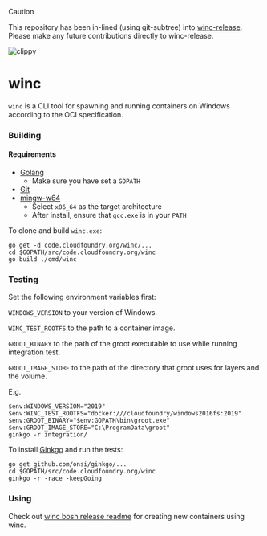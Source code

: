 > [!CAUTION]
> This repository has been in-lined (using git-subtree) into [winc-release](https://github.com/cloudfoundry/winc-release/pull/46). Please make any
> future contributions directly to winc-release.

![clippy](https://media.giphy.com/media/13V60VgE2ED7oc/giphy.gif)

# winc

`winc` is a CLI tool for spawning and running containers on Windows according to the OCI specification.

### Building

#### Requirements

* [Golang](https://golang.org/dl/)
  * Make sure you have set a `GOPATH`
* [Git](https://git-for-windows.github.io/)
* [mingw-w64](https://sourceforge.net/projects/mingw-w64/)
  * Select `x86_64` as the target architecture
  * After install, ensure that `gcc.exe` is in your `PATH`

To clone and build `winc.exe`:

```
go get -d code.cloudfoundry.org/winc/...
cd $GOPATH/src/code.cloudfoundry.org/winc
go build ./cmd/winc
```

### Testing

Set the following environment variables first:

`WINDOWS_VERSION` to your version of Windows.

`WINC_TEST_ROOTFS` to the path to a container image.

`GROOT_BINARY` to the path of the groot executable to use while running integration test.

`GROOT_IMAGE_STORE` to the path of the directory that groot uses for layers and the volume.

E.g.
```
$env:WINDOWS_VERSION="2019"
$env:WINC_TEST_ROOTFS="docker:///cloudfoundry/windows2016fs:2019"
$env:GROOT_BINARY="$env:GOPATH\bin\groot.exe"
$env:GROOT_IMAGE_STORE="C:\ProgramData\groot"
ginkgo -r integration/
```

To install [Ginkgo](https://onsi.github.io/ginkgo/
) and run the tests:
```
go get github.com/onsi/ginkgo/...
cd $GOPATH/src/code.cloudfoundry.org/winc
ginkgo -r -race -keepGoing
```

### Using

Check out [winc bosh release readme](https://github.com/cloudfoundry-incubator/winc-release/blob/develop/README.md) for creating new containers using winc.
